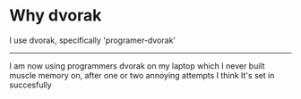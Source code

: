 # Why dvorak	

I use dvorak, specifically 'programer-dvorak'

<object data=".txt/programmer_dvorak.txt" width="500" height="320"></object>

<hr>

I am now using programmers dvorak on my laptop which I never built muscle memory on, after one or two annoying attempts I think It's set in succesfully
